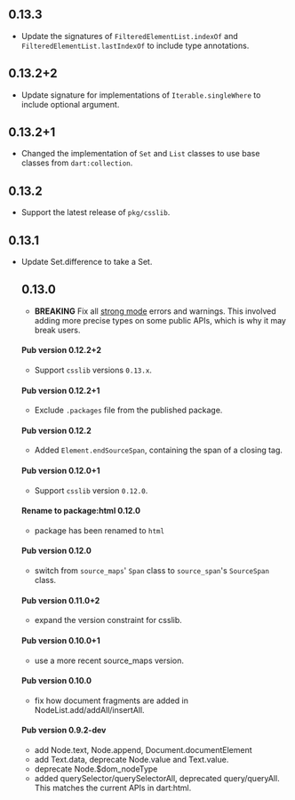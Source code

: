 ## 0.13.3

 * Update the signatures of `FilteredElementList.indexOf` and
   `FilteredElementList.lastIndexOf` to include type annotations.

## 0.13.2+2

 * Update signature for implementations of `Iterable.singleWhere` to include
   optional argument.

## 0.13.2+1

 * Changed the implementation of `Set` and `List` classes to use base classes
   from `dart:collection`.

## 0.13.2

 * Support the latest release of `pkg/csslib`.

## 0.13.1
 * Update Set.difference to take a Set<Object>.

## 0.13.0

 * **BREAKING** Fix all [strong mode][] errors and warnings.
   This involved adding more precise types on some public APIs, which is why it
   may break users.

[strong mode]: https://github.com/dart-lang/dev_compiler/blob/master/STRONG_MODE.md

#### Pub version 0.12.2+2
  * Support `csslib` versions `0.13.x`.
  
#### Pub version 0.12.2+1
  * Exclude `.packages` file from the published package.

#### Pub version 0.12.2
  * Added `Element.endSourceSpan`, containing the span of a closing tag.

#### Pub version 0.12.0+1
  * Support `csslib` version `0.12.0`.

#### Rename to package:html 0.12.0
  * package has been renamed to `html`

#### Pub version 0.12.0
  * switch from `source_maps`' `Span` class to `source_span`'s
    `SourceSpan` class.

#### Pub version 0.11.0+2
  * expand the version constraint for csslib.

#### Pub version 0.10.0+1
  * use a more recent source_maps version.

#### Pub version 0.10.0
  * fix how document fragments are added in NodeList.add/addAll/insertAll.

#### Pub version 0.9.2-dev
  * add Node.text, Node.append, Document.documentElement
  * add Text.data, deprecate Node.value and Text.value.
  * deprecate Node.$dom_nodeType
  * added querySelector/querySelectorAll, deprecated query/queryAll.
    This matches the current APIs in dart:html.
